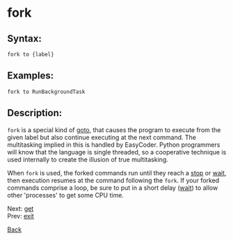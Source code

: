 # fork

## Syntax:
`fork to {label}`
## Examples:
`fork to RunBackgroundTask`
## Description:
`fork` is a special kind of [goto](goto.md), that causes the program to execute from the given label but also continue executing at the next command. The multitasking implied in this is handled by EasyCoder. Python programmers will know that the language is single threaded, so a cooperative technique is used internally to create the illusion of true multitasking.

When `fork` is used, the forked commands run until they reach a [stop](stop.md) or [wait](wait.md), then execution resumes at the command following the `fork`. If your forked commands comprise a loop, be sure to put in a short delay ([wait](wait.md)) to allow other 'processes' to get some CPU time.

Next: [get](get.md)  
Prev: [exit](exit.md)

[Back](../../README.md)
